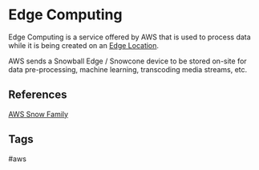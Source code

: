 # Edge Computing

Edge Computing is a service offered by AWS that is used to process data while it is being created on an [Edge Location](https://github.com/EliotKhachi//publicZk/tree/main/202309152230).  

AWS sends a Snowball Edge / Snowcone device to be stored on-site for data pre-processing, machine learning, transcoding media streams, etc.  

## References
[AWS Snow Family](https://aws.amazon.com/snow/)  

## Tags
#aws

